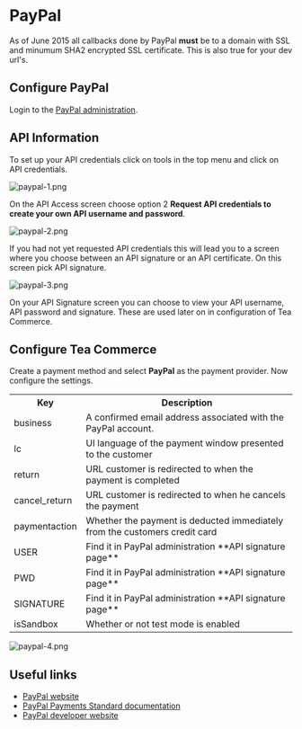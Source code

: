 # PayPal

<callout-box type="warning" heading="SSL">

As of June 2015 all callbacks done by PayPal **must** be to a domain with SSL and minumum SHA2 encrypted SSL certificate. This is also true for your dev url's. 

</callout-box>

## Configure PayPal

Login to the [PayPal administration](https://www.paypal.com/signin/?country.x=US).

## API Information

To set up your API credentials click on tools in the top menu and click on API credentials.

![paypal-1.png](/img/299a8e9-paypal-1.png)

On the API Access screen choose option 2 **Request API credentials to create your own API username and password**.

![paypal-2.png](/img/2007fd0-paypal-2.png)

If you had not yet requested API credentials this will lead you to a screen where you choose between an API signature or an API certificate. On this screen pick API signature.

![paypal-3.png](/img/cc384b3-paypal-3.png)

On your API Signature screen you can choose to view your API username, API password and signature. These are used later on in configuration of Tea Commerce.

## Configure Tea Commerce

Create a payment method and select **PayPal** as the payment provider. Now configure the settings.

<table>
	<tr>
		<th>Key</th>
		<th>Description</th>
	</tr>
	<tr>
		<td>business</td>
		<td>A confirmed email address associated with the PayPal account.</td>
	</tr>
	<tr>
		<td>lc</td>
		<td>UI language of the payment window presented to the customer</td>
	</tr>
	<tr>
		<td>return</td>
		<td>URL customer is redirected to when the payment is completed</td>
	</tr>
	<tr>
		<td>cancel_return</td>
		<td>URL customer is redirected to when he cancels the payment</td>
	</tr>
	<tr>
		<td>paymentaction</td>
		<td>Whether the payment is deducted immediately from the customers credit card</td>
	</tr>
	<tr>
		<td>USER</td>
		<td>Find it in PayPal administration
**API signature page**</td>
	</tr>
	<tr>
		<td>PWD</td>
		<td>Find it in PayPal administration
**API signature page**</td>
	</tr>
	<tr>
		<td>SIGNATURE</td>
		<td>Find it in PayPal administration
**API signature page**</td>
	</tr>
	<tr>
		<td>isSandbox</td>
		<td>Whether or not test mode is enabled</td>
	</tr>
</table>

![paypal-4.png](/img/61166cd-paypal-4.png)

## Useful links

  * [PayPal website](https://www.paypal.com/)
  * [PayPal Payments Standard documentation](https://developer.paypal.com/docs/classic/paypal-payments-standard/integration-guide/Appx_websitestandard_htmlvariables/)
  * [PayPal developer website](https://developer.paypal.com/)

